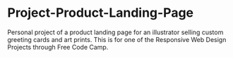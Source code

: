 # Project-Product-Landing-Page
Personal project of a product landing page for an illustrator selling custom greeting cards and art prints.
This is for one of the Responsive Web Design Projects through Free Code Camp.
